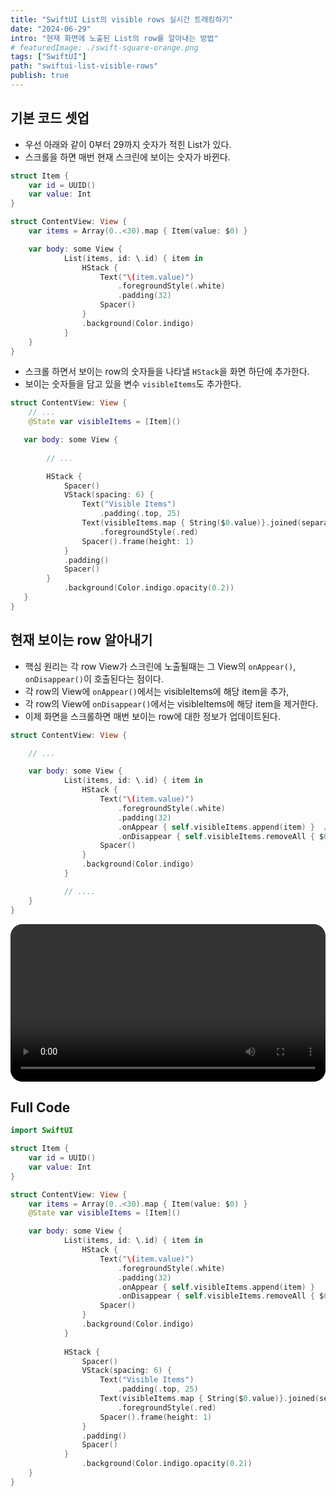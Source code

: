 ```yaml
---
title: "SwiftUI List의 visible rows 실시간 트래킹하기"
date: "2024-06-29"
intro: "현재 화면에 노출된 List의 row를 알아내는 방법"
# featuredImage: ./swift-square-orange.png
tags: ["SwiftUI"]
path: "swiftui-list-visible-rows"
publish: true
---
```


## 기본 코드 셋업
- 우선 아래와 같이 0부터 29까지 숫자가 적힌 List가 있다. 
- 스크롤을 하면 매번 현재 스크린에 보이는 숫자가 바뀐다. 

```Swift
struct Item {
    var id = UUID()
    var value: Int
}

struct ContentView: View {
    var items = Array(0..<30).map { Item(value: $0) }

    var body: some View {
            List(items, id: \.id) { item in
                HStack {
                    Text("\(item.value)")
                        .foregroundStyle(.white)
                        .padding(32)
                    Spacer()
                }
                .background(Color.indigo)
            }
    }
}
```

- 스크롤 하면서 보이는 row의 숫자들을 나타낼 `HStack`을 화면 하단에 추가한다.
- 보이는 숫자들을 담고 있을 변수 `visibleItems`도 추가한다. 

```Swift
struct ContentView: View {
    // ...
    @State var visibleItems = [Item]()

   var body: some View {
    
        // ...

        HStack {
            Spacer()
            VStack(spacing: 6) {
                Text("Visible Items")
                    .padding(.top, 25)
                Text(visibleItems.map { String($0.value)}.joined(separator: " / "))
                    .foregroundStyle(.red)
                Spacer().frame(height: 1)
            }
            .padding()
            Spacer()
        }
            .background(Color.indigo.opacity(0.2))
   }
}
```

## 현재 보이는 row 알아내기 
- 핵심 원리는 각 row View가 스크린에 노출될때는 그 View의 `onAppear()`, `onDisappear()`이 호출된다는 점이다. 
- 각 row의 View에 `onAppear()`에서는 visibleItems에 해당 item을 추가,
- 각 row의 View에 `onDisappear()`에서는 visibleItems에 해당 item을 제거한다. 
- 이제 화면을 스크롤하면 매번 보이는 row에 대한 정보가 업데이트된다. 

```Swift
struct ContentView: View {

    // ...

    var body: some View {
            List(items, id: \.id) { item in
                HStack {
                    Text("\(item.value)")
                        .foregroundStyle(.white)
                        .padding(32)
                        .onAppear { self.visibleItems.append(item) }  // <- onAppear()
                        .onDisappear { self.visibleItems.removeAll { $0.id == item.id } }  // <- onDisappear()
                    Spacer()
                }
                .background(Color.indigo)
            }

            // ....
    }
}
```

<video width="100%" style="border-radius: 19px; overflow: hidden;" controls>
  <source src="./visibleRows.mov" type="video/mp4">
</video>


## Full Code
```Swift
import SwiftUI

struct Item {
    var id = UUID()
    var value: Int
}

struct ContentView: View {
    var items = Array(0..<30).map { Item(value: $0) }
    @State var visibleItems = [Item]()

    var body: some View {
            List(items, id: \.id) { item in
                HStack {
                    Text("\(item.value)")
                        .foregroundStyle(.white)
                        .padding(32)
                        .onAppear { self.visibleItems.append(item) }
                        .onDisappear { self.visibleItems.removeAll { $0.id == item.id } }
                    Spacer()
                }
                .background(Color.indigo)
            }
            
            HStack {
                Spacer()
                VStack(spacing: 6) {
                    Text("Visible Items")
                        .padding(.top, 25)
                    Text(visibleItems.map { String($0.value)}.joined(separator: " / "))
                        .foregroundStyle(.red)
                    Spacer().frame(height: 1)
                }
                .padding()
                Spacer()
            }
                .background(Color.indigo.opacity(0.2))
    }
}
```